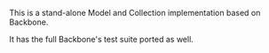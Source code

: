 This is a stand-alone Model and Collection implementation based on Backbone.

It has the full Backbone's test suite ported as well.
